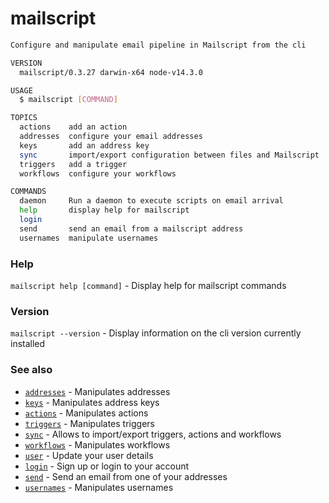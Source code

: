# mailscript

```sh
Configure and manipulate email pipeline in Mailscript from the cli

VERSION
  mailscript/0.3.27 darwin-x64 node-v14.3.0

USAGE
  $ mailscript [COMMAND]

TOPICS
  actions    add an action
  addresses  configure your email addresses
  keys       add an address key
  sync       import/export configuration between files and Mailscript
  triggers   add a trigger
  workflows  configure your workflows

COMMANDS
  daemon     Run a daemon to execute scripts on email arrival
  help       display help for mailscript
  login
  send       send an email from a mailscript address
  usernames  manipulate usernames
```

### Help

`mailscript help [command]` - Display help for mailscript commands

### Version

`mailscript --version` - Display information on the cli version currently installed

### See also

- [`addresses`](/cli/addresses) - Manipulates addresses
- [`keys`](/cli/keys) - Manipulates address keys
- [`actions`](/cli/actions) - Manipulates actions
- [`triggers`](/cli/triggers) - Manipulates triggers
- [`sync`](/cli/sync) - Allows to import/export triggers, actions and workflows
- [`workflows`](/cli/workflows) - Manipulates workflows
- [`user`](/cli/user) - Update your user details
- [`login`](/cli/login) - Sign up or login to your account
- [`send`](/cli/send) - Send an email from one of your addresses
- [`usernames`](/cli/usernames) - Manipulates usernames
